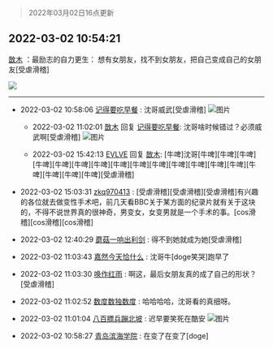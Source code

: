 > 2022年03月02日16点更新
<link rel="stylesheet" href="https://cdn.jsdelivr.net/gh/taotie6/sampleJSON@main/css/photo_show.css">
<meta name="referrer" content="no-referrer" />


 ## 2022-03-02 10:54:21 

 [㪚木](https://www.coolapk.com/feed/33931874?shareKey=ZjE4MjNhZWMyMmQ5NjIxZWRlOTE~) ：最励志的自力更生：
想有女朋友，找不到女朋友，把自己变成自己的女朋友[受虐滑稽] 

<div class="album">
<img class="img-item" src="https://image.coolapk.com/feed/2022/0302/10/1081091_6604134b_9660_4889_858@1080x1220.jpeg" />
</div>

 ------- 

- 2022-03-02 10:58:06 [记得要吃早餐](uid=4374824) : 沈哥威武[受虐滑稽] ![图片](https://image.coolapk.com/feed/2022/0302/10/4374824_c716c2b8_9885_2315_774@1080x2400.jpeg)

    - 2022-03-02 11:02:01 [㪚木](uid=1081091) 回复 [记得要吃早餐](uid=4374824): 沈哥啥时候错过？必须威武啊[受虐滑稽] ![图片](https://image.coolapk.com/feed/2020/0511/21/1081091_45bad8f3_4880_7713@356x200.gif)

    - 2022-03-02 15:42:13 [EVLVE](uid=624501) 回复 [㪚木](uid=1081091): [牛啤]沈哥[牛啤][牛啤][牛啤][牛啤][牛啤][牛啤][牛啤][牛啤][牛啤][牛啤][牛啤][牛啤][牛啤][牛啤][牛啤][牛啤][牛啤][牛啤][受虐滑稽] 

- 2022-03-02 15:03:31 [zkq970413](uid=1309703) : [受虐滑稽][受虐滑稽][受虐滑稽]有兴趣的各位就去做变性手术吧，前几天看BBC关于某方面的纪录片就有关于这块的，不得不说世界真的很神奇，男变女，女变男就是一个手术的事。[cos滑稽][cos滑稽][cos滑稽] 

- 2022-03-02 12:40:29 [蘑菇一响出利剑](uid=9674212) : 得不到她就成为她[受虐滑稽] 

- 2022-03-02 11:03:43 [嘉然今天恰什么](uid=9885931) : 沈哥牛[doge笑哭]跑早了 

- 2022-03-02 11:03:30 [唤作红雨](uid=3306791) : 啊这，最后女朋友真的成了自己的形状？[受虐滑稽] 

- 2022-03-02 11:02:52 [数度数独数度](uid=1649918) : 哈哈哈哈，沈哥看的真细呀。 

- 2022-03-02 11:01:04 [八百膘兵蹦北坡](uid=1105274) : 迟早要笑死在酷安 ![图片](https://image.coolapk.com/feed/2022/0302/11/1105274_21bafa45_0063_4053_445@384x288.jpeg)

- 2022-03-02 10:58:27 [青岛滨海学院](uid=1311045) : 在变了在变了[doge] 

